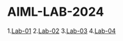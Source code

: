 # AIML-LAB-2024
1.[Lab-01](https://github.com/2203A51631/AIML-LAB-2024/blob/main/Lab1.ipynb)
2.[Lab-02]()
3.[Lab-03](https://github.com/2203A51631/AIML-LAB-2024/blob/main/Lab_03.ipynb)
4.[Lab-04]()
